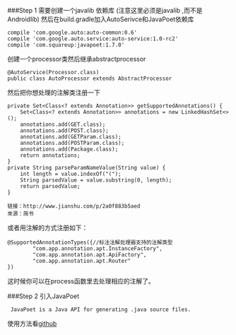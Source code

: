 ###Step 1
需要创建一个javalib 依赖库 (注意这里必须是javalib ,而不是Androidlib)
然后在build.gradle加入AutoSerivce和JavaPoet依赖库
```
compile 'com.google.auto:auto-common:0.6'
compile 'com.google.auto.service:auto-service:1.0-rc2'
compile 'com.squareup:javapoet:1.7.0'
```

创建一个processor类然后继承abstractprocessor
```
@AutoService(Processor.class)
public class AutoProcessor extends AbstractProcessor
```

然后把你想处理的注解类注册一下
```
private Set<Class<? extends Annotation>> getSupportedAnnotations() {    
	Set<Class<? extends Annotation>> annotations = new LinkedHashSet<>();
	annotations.add(GET.class);    
	annotations.add(POST.class);    
	annotations.add(GETParam.class);    
	annotations.add(POSTParam.class);    	
	annotations.add(Package.class);   
 	return annotations;
}
private String parseParamNameValue(String value) {    
	int length = value.indexOf("(");    
	String parsedValue = value.substring(0, length);    
	return parsedValue;
}

链接：http://www.jianshu.com/p/2a0f883b5aed
來源：简书
```

或者用注解的方式注册如下：
```
@SupportedAnnotationTypes({//标注注解处理器支持的注解类型
        "com.app.annotation.apt.InstanceFactory",
        "com.app.annotation.apt.ApiFactory",
        "com.app.annotation.apt.Router"
})
```

这时候你可以在process函数里去处理相应的注解了。

###Step 2
引入JavaPoet
```
 JavaPoet is a Java API for generating .java source files.
```
使用方法看[github](https://github.com/square/javapoet) 
